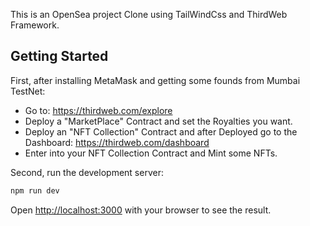 This is an OpenSea project Clone using TailWindCss and ThirdWeb Framework.

## Getting Started

First, after installing MetaMask and getting some founds from Mumbai TestNet:

- Go to: https://thirdweb.com/explore
- Deploy a "MarketPlace" Contract and set the Royalties you want.
- Deploy an "NFT Collection" Contract and after Deployed go to the Dashboard: https://thirdweb.com/dashboard
- Enter into your NFT Collection Contract and Mint some NFTs.

Second, run the development server:

```bash
npm run dev
```

Open [http://localhost:3000](http://localhost:3000) with your browser to see the result.
